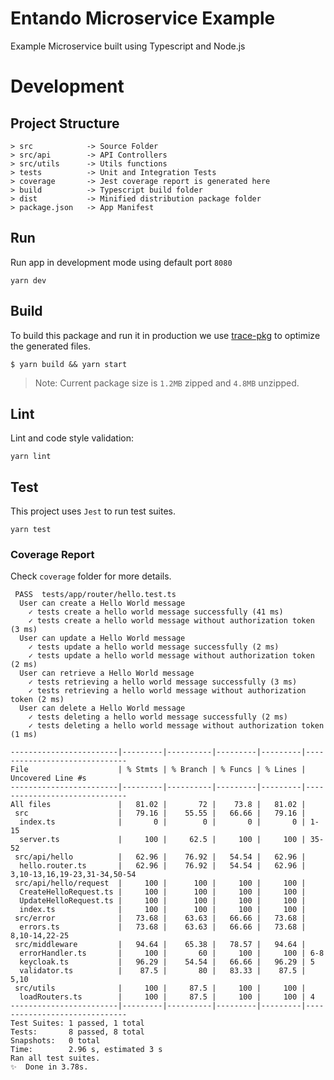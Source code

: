 # Entando Microservice Example
Example Microservice built using Typescript and Node.js

# Development

## Project Structure
```
> src            -> Source Folder
> src/api        -> API Controllers
> src/utils      -> Utils functions
> tests          -> Unit and Integration Tests
> coverage       -> Jest coverage report is generated here
> build          -> Typescript build folder
> dist           -> Minified distribution package folder
> package.json   -> App Manifest
```

## Run
Run app in development mode using default port `8080`
```
yarn dev
```

## Build
To build this package and run it in production we use [trace-pkg](https://github.com/FormidableLabs/trace-pkg) to optimize the generated files.

```
$ yarn build && yarn start
```

> Note: Current package size is `1.2MB` zipped and `4.8MB` unzipped.

## Lint
Lint and code style validation:

```
yarn lint
```

## Test
This project uses `Jest` to run test suites.

```
yarn test
```

### Coverage Report
Check `coverage` folder for more details.

```
 PASS  tests/app/router/hello.test.ts
  User can create a Hello World message
    ✓ tests create a hello world message successfully (41 ms)
    ✓ tests create a hello world message without authorization token (3 ms)
  User can update a Hello World message
    ✓ tests update a hello world message successfully (2 ms)
    ✓ tests update a hello world message without authorization token (2 ms)
  User can retrieve a Hello World message
    ✓ tests retrieving a hello world message successfully (3 ms)
    ✓ tests retrieving a hello world message without authorization token (2 ms)
  User can delete a Hello World message
    ✓ tests deleting a hello world message successfully (2 ms)
    ✓ tests deleting a hello world message without authorization token (1 ms)

------------------------|---------|----------|---------|---------|------------------------------
File                    | % Stmts | % Branch | % Funcs | % Lines | Uncovered Line #s
------------------------|---------|----------|---------|---------|------------------------------
All files               |   81.02 |       72 |    73.8 |   81.02 |
 src                    |   79.16 |    55.55 |   66.66 |   79.16 |
  index.ts              |       0 |        0 |       0 |       0 | 1-15
  server.ts             |     100 |     62.5 |     100 |     100 | 35-52
 src/api/hello          |   62.96 |    76.92 |   54.54 |   62.96 |
  hello.router.ts       |   62.96 |    76.92 |   54.54 |   62.96 | 3,10-13,16,19-23,31-34,50-54
 src/api/hello/request  |     100 |      100 |     100 |     100 |
  CreateHelloRequest.ts |     100 |      100 |     100 |     100 |
  UpdateHelloRequest.ts |     100 |      100 |     100 |     100 |
  index.ts              |     100 |      100 |     100 |     100 |
 src/error              |   73.68 |    63.63 |   66.66 |   73.68 |
  errors.ts             |   73.68 |    63.63 |   66.66 |   73.68 | 8,10-14,22-25
 src/middleware         |   94.64 |    65.38 |   78.57 |   94.64 |
  errorHandler.ts       |     100 |       60 |     100 |     100 | 6-8
  keycloak.ts           |   96.29 |    54.54 |   66.66 |   96.29 | 5
  validator.ts          |    87.5 |       80 |   83.33 |    87.5 | 5,10
 src/utils              |     100 |     87.5 |     100 |     100 |
  loadRouters.ts        |     100 |     87.5 |     100 |     100 | 4
------------------------|---------|----------|---------|---------|------------------------------
Test Suites: 1 passed, 1 total
Tests:       8 passed, 8 total
Snapshots:   0 total
Time:        2.96 s, estimated 3 s
Ran all test suites.
✨  Done in 3.78s.
```